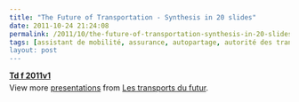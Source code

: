 ```yaml
---
title: "The Future of Transportation - Synthesis in 20 slides"
date: 2011-10-24 21:24:08
permalink: /2011/10/the-future-of-transportation-synthesis-in-20-slides.html
tags: [assistant de mobilité, assurance, autopartage, autorité des transports, citoyen, collectivité, commuter, confiance, congestion, donnée data, données réelles, economie circulaire, économie du quaternaire, économie fonctionnalité, Efficacité énergétique, Energie, gouvernance, holoptisme, Infrastructure, innovation, internet, léger, living lab, management de la mobilité, marketing individualisé, mode doux, multimodes, open innovation, partage de données, partage de la voirie, Pay as You Move, péage urbain, pensée complexe, plate-forme, qualité de l'air, Service de mobilité, simplicité, TIC, transit, yield management]
layout: post
---
```


<div id="__ss_9861651" style="width: 425px"><strong style="margin: 12px 0 4px"><a href="http://www.slideshare.net/transportsdufutur/td-f-2011v1" title="Td f 2011v1">Td f 2011v1</a></strong>        <div style="padding: 5px 0 12px">View more <a href="http://www.slideshare.net/">presentations</a> from <a href="http://www.slideshare.net/transportsdufutur">Les transports du futur</a>.</div> </div>
